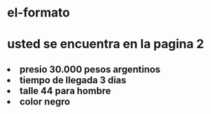 # el-formato

<!DOCTYPE html>
<html>
<head>
</head>
<body>
<link rel="stylesheet" type="text/css" href="estilo.css">
 <h1>usted se encuentra en la pagina 2</h1>
 <h2>
 	<li>presio 30.000 pesos argentinos</li>
 	<li>tiempo de llegada 3 dias</li>
 	<li>talle 44 para hombre</li>
 	<li>color negro</li>
 </h2>
</body>
</html>
